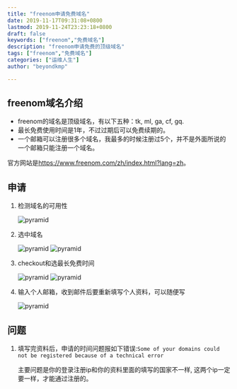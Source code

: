 ```yaml
---
title: "freenom申请免费域名"
date: 2019-11-17T09:31:08+0800
lastmod: 2019-11-24T23:23:18+0800
draft: false
keywords: ["freenom","免费域名"]
description: "freenom申请免费的顶级域名"
tags: ["freenom","免费域名"]
categories: ["运维人生"]
author: "beyondkmp"

---
```


## freenom域名介绍

* freenom的域名是顶级域名，有以下五种：tk, ml, ga, cf, gq.
* 最长免费使用时间是1年，不过过期后可以免费续期的。
* 一个邮箱可以注册很多个域名，我最多的时候注册过5个，并不是外面所说的一个邮箱只能注册一个域名。

官方网站是<https://www.freenom.com/zh/index.html?lang=zh>。

## 申请

<!--more-->

1. 检测域名的可用性

    ![pyramid](/imgs/freenom/freenom1.png)

2. 选中域名

    ![pyramid](/imgs/freenom/freenom2.png)
    ![pyramid](/imgs/freenom/freenom3.png)

3. checkout和选最长免费时间

    ![pyramid](/imgs/freenom/freenom4.png)
    ![pyramid](/imgs/freenom/freenom5.png)

4. 输入个人邮箱，收到邮件后要重新填写个人资料，可以随便写

    ![pyramid](/imgs/freenom/freenom6.png)

## 问题

1. 填写完资料后，申请的时间问题报如下错误:`Some of your domains could not be registered because of a technical error`

    主要问题是你的登录注册ip和你的资料里面的填写的国家不一样, 这两个ip一定要一样，才能通过注册的。



